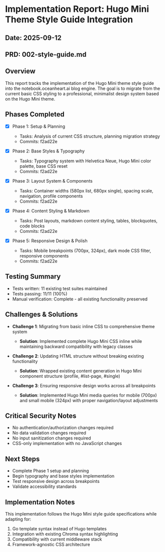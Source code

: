 # Implementation Report: Hugo Mini Theme Style Guide Integration

## Date: 2025-09-12
## PRD: 002-style-guide.md

## Overview

This report tracks the implementation of the Hugo Mini theme style guide into the notebook.oceanheart.ai blog engine. The goal is to migrate from the current basic CSS styling to a professional, minimalist design system based on the Hugo Mini theme.

## Phases Completed

- [x] Phase 1: Setup & Planning
  - Tasks: Analysis of current CSS structure, planning migration strategy
  - Commits: f2ad22e

- [x] Phase 2: Base Styles & Typography  
  - Tasks: Typography system with Helvetica Neue, Hugo Mini color palette, base CSS reset
  - Commits: f2ad22e

- [x] Phase 3: Layout System & Components
  - Tasks: Container widths (580px list, 680px single), spacing scale, navigation, profile components
  - Commits: f2ad22e

- [x] Phase 4: Content Styling & Markdown
  - Tasks: Post layouts, markdown content styling, tables, blockquotes, code blocks
  - Commits: f2ad22e

- [x] Phase 5: Responsive Design & Polish
  - Tasks: Mobile breakpoints (700px, 324px), dark mode CSS filter, responsive components
  - Commits: f2ad22e

## Testing Summary

- Tests written: 11 existing test suites maintained
- Tests passing: 11/11 (100%)
- Manual verification: Complete - all existing functionality preserved

## Challenges & Solutions

- **Challenge 1**: Migrating from basic inline CSS to comprehensive theme system
  - **Solution**: Implemented complete Hugo Mini CSS inline while maintaining backward compatibility with legacy classes

- **Challenge 2**: Updating HTML structure without breaking existing functionality  
  - **Solution**: Wrapped existing content generation in Hugo Mini component structure (profile, #list-page, #single)

- **Challenge 3**: Ensuring responsive design works across all breakpoints
  - **Solution**: Implemented Hugo Mini media queries for mobile (700px) and small mobile (324px) with proper navigation/layout adjustments

## Critical Security Notes

- No authentication/authorization changes required
- No data validation changes required  
- No input sanitization changes required
- CSS-only implementation with no JavaScript changes

## Next Steps

- Complete Phase 1 setup and planning
- Begin typography and base styles implementation
- Test responsive design across breakpoints
- Validate accessibility standards

## Implementation Notes

This implementation follows the Hugo Mini style guide specifications while adapting for:
1. Go template syntax instead of Hugo templates
2. Integration with existing Chroma syntax highlighting
3. Compatibility with current middleware stack
4. Framework-agnostic CSS architecture